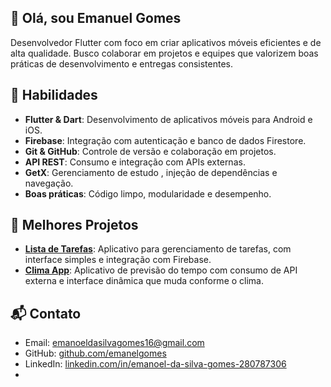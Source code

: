 ## 👋 Olá, sou Emanuel Gomes

Desenvolvedor Flutter com foco em criar aplicativos móveis eficientes e de alta qualidade. Busco colaborar em projetos e equipes que valorizem boas práticas de desenvolvimento e entregas consistentes.

## 🔧 Habilidades

- **Flutter & Dart**: Desenvolvimento de aplicativos móveis para Android e iOS.
- **Firebase**: Integração com autenticação e banco de dados Firestore.
- **Git & GitHub**: Controle de versão e colaboração em projetos.
- **API REST**: Consumo e integração com APIs externas.
- **GetX**: Gerenciamento de estudo , injeção de dependências e navegação.
- **Boas práticas**: Código limpo, modularidade e desempenho.

## 📂 Melhores Projetos 

- **[Lista de Tarefas](#)**: Aplicativo para gerenciamento de tarefas, com interface simples e integração com Firebase.  
- **[Clima App](#)**: Aplicativo de previsão do tempo com consumo de API externa e interface dinâmica que muda conforme o clima.

## 📬 Contato

- Email: emanoeldasilvagomes16@gmail.com  
- GitHub: [github.com/emanelgomes](https://github.com/emanelgomes)  
- LinkedIn: [linkedin.com/in/emanoel-da-silva-gomes-280787306](https://www.linkedin.com/in/emanoel-da-silva-gomes-280787306)
- 
